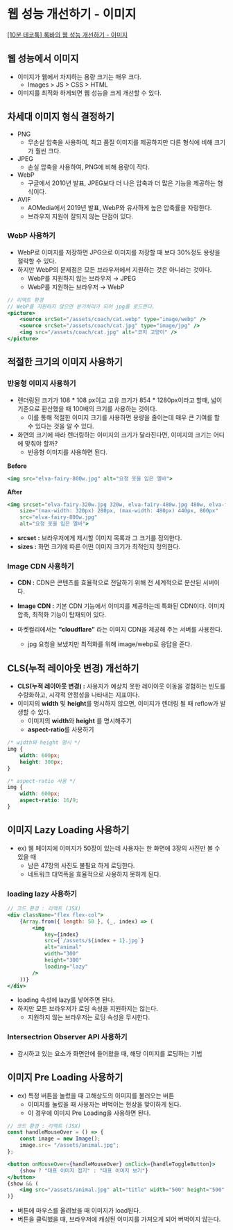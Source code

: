 # 웹 성능 개선하기 - 이미지

[[10분 테코톡] 록바의 웹 성능 개선하기 - 이미지](https://www.youtube.com/watch?v=INPldifIEXE&list=PLkfxusmKmLsNDGmER2tmrslpPOTfKhE7j&index=132&t=174s)

## 웹 성능에서 이미지

- 이미지가 웹에서 차지하는 용량 크기는 매우 크다.
    - Images > JS > CSS > HTML
- 이미지를 최적화 하게되면 웹 성능을 크게 개선할 수 있다.

## 차세대 이미지 형식 결정하기

- PNG
    - 무손실 압축을 사용하여, 최고 품질 이미지를 제공하지만 다른 형식에 비해 크기가 훨씬 크다.
- JPEG
    - 손실 압축을 사용하여, PNG에 비해 용량이 작다.
- WebP
    - 구글에서 2010년 발표, JPEG보다 더 나은 압축과 더 많은 기능을 제공하는 형식이다.
- AVIF
    - AOMedia에서 2019년 발표, WebP와 유사하게 높은 압축률을 자랑한다.
    - 브라우저 지원이 잘되지 않는 단점이 있다.

### WebP 사용하기

- WebP로 이미지를 저장하면 JPG으로 이미지를 저장할 때 보다 30%정도 용량을 절략할 수 있다.
- 하지만 WebP의 문제점은 모든 브라우저에서 지원하는 것은 아니라는 것이다.
    - WebP를 지원하지 않는 브라우저 → JPEG
    - WebP를 지원하는 브라우저 → WebP

```jsx
// 리액트 환경
// WebP를 지원하지 않으면 분기처리가 되어 jpg를 로드한다.
<picture>
	<source srcSet="/assets/coach/cat.webp" type="image/webp" />
	<source srcSet="/assets/coach/cat.jpg" type="image/jpg" />
	<img src="/assets/coach/cat.jpg" alt="코치 고양이" />
</picture>
```

## 적절한 크기의 이미지 사용하기

### 반응형 이미지 사용하기

- 렌더링된 크기가 108 * 108 px이고 고유 크기가 854 * 1280px이라고 할때, 넓이 기준으로 환산했을 때 100배의 크기를 사용하는 것이다.
    - 이를 통해 적절한 이미지 크기를 사용하면 용량을 줄이는데 매우 큰 기여를 할 수 있다는 것을 알 수 있다.
- 화면의 크기에 따라 렌더링하는 이미지의 크기가 달라진다면, 이미지의 크기는 어디에 맞춰야 할까?
    - 반응형 이미지를 사용하면 된다.

**Before**

```jsx
<img src="elva-fairy-800w.jpg" alt="요정 옷을 입은 엘바">
```

**After**

```jsx
<img srcset="elva-fairy-320w.jpg 320w, elva-fairy-480w.jpg 480w, elva-fairy-800w.jpg 800w"
	size="(max-width: 320px) 280px, (max-width: 480px) 440px, 800px"
	src="elva-fairy-800w.jpg" 
	alt="요정 옷을 입은 엘바">
```

- **srcset** **:** 브라우저에게 제시할 이미지 목록과 그 크기를 정의한다.
- **sizes :** 화면 크기에 따른 어떤 이미지 크기가 최적인지 정의한다.

### Image CDN 사용하기

- **CDN :** CDN은 콘텐츠를 효율적으로 전달하기 위해 전 세계적으로 분산된 서버이다.
- **Image CDN :** 기본 CDN 기능에서 이미지를 제공하는데 특화된 CDN이다. 이미지 압축, 최적화 기능이 탑재되어 있다.

- 마켓컬리에서는 **“cloudflare”** 라는 이미지 CDN을 제공해 주는 서버를 사용한다.
    - jpg 요청을 보냈지만 최적화를 위해 image/webp로 응답을 준다.

## CLS(누적 레이아웃 변경) 개선하기

- **CLS(누적 레이아웃 변경) :** 사용자가 예상치 못한 레이아웃 이동을 경험하는 빈도를 수량화하고, 시각적 안정성을 나타내는 지표이다.
- 이미지의 **width** 및 **height**를 명시하지 않으면, 이미지가 렌더링 될 때 reflow가 발생할 수 있다.
    - 이미지의 **width**와 **height** 를 명시해주기
    - **aspect-ratio**를 사용하기

```css
/* width와 height 명시 */
img {
	width: 600px;
	height: 300px;
}

/* aspect-ratio 사용 */
img {
	width: 600px;
	aspect-ratio: 16/9;
}
```

## 이미지 Lazy Loading 사용하기

- ex) 웹 페이지에 이미지가 50장이 있는데 사용자는 한 화면에 3장의 사진만 볼 수 있을 때
    - 남은 47장의 사진도 불필요 하게 로딩한다.
    - 네트워크 대역폭을 효율적으로 사용하지 못하게 된다.

### loading lazy 사용하기

```jsx
// 코드 환경 : 리액트 (JSX)
<div className="flex flex-col">
	{Array.from({ length: 50 }, (_, index) => (
		<img
			key={index}
			src={`/assets/${index + 1}.jpg`}
			alt="animal"
			width="300"
			height="300"
			loading="lazy"
		/>
	))}
</div>
```

- loading 속성에 lazy를 넣어주면 된다.
- 하지만 모든 브라우저가 로딩 속성을 지원하지는 않는다.
    - 지원하지 않는 브라우저는 로딩 속성을 무시한다.

### Intersectrion Observer API 사용하기

- 감시하고 있는 요소가 화면안에 들어왔을 때, 해당 이미지를 로딩하는 기법

## 이미지 Pre Loading 사용하기

- ex) 특정 버튼을 눌렀을 때 고해상도의 이미지를 불러오는 버튼
    - 이미지를 눌렀을 때 사용자는 버벅이는 현상을 맞이하게 된다.
    - 이 경우에 이미지 Pre Loading을 사용하면 된다.

```jsx
// 코드 환경 : 리액트 (JSX)
const handleMouseOver = () => {
	const image = new Image();
	image.src= "/assets/animal.jpg";
};

<button onMouseOver={handleMouseOver} onClick={handleToggleButton}>
	{show ? "대표 이미지 접기" : "대표 이미지 보기"}
</button>
{show && (
	<img src="/assets/animal.jpg" alt="title" width="500" height="500" />
)}
```

- 버튼에 마우스를 올려놨을 때 이미지가 load된다.
- 버튼을 클릭했을 때, 브라우저에 캐싱된 이미지를 가져오게 되어 버벅이지 않는다.